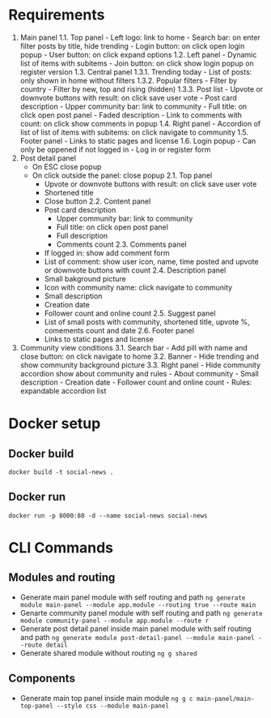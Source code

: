 # Requirements
1. Main panel
	1.1. Top panel
		- Left logo: link to home
		- Search bar: on enter filter posts by title, hide trending
		- Login button: on click open login popup
		- User button: on click expand options
	1.2. Left panel
		- Dynamic list of items with subitems
		- Join button: on click show login popup on register version
	1.3. Central panel
		1.3.1. Trending today
			- List of posts: only shown in home without filters
		1.3.2. Popular filters
			- Filter by country
			- Filter by new, top and rising (hidden)
		1.3.3. Post list
			- Upvote or downvote buttons with result: on click save user vote
			- Post card description
				- Upper community bar: link to community
				- Full title: on click open post panel
				- Faded description
				- Link to comments with count: on click show comments in popup
	1.4. Right panel
		- Accordion of list of list of items with subitems: on click navigate to community
	1.5. Footer panel
		- Links to static pages and license
	1.6. Login popup
		- Can only be oppened if not logged in
		- Log in or register form
2. Post detail panel
	- On ESC close popup
	- On click outside the panel: close popup
	2.1. Top panel
		- Upvote or downvote buttons with result: on click save user vote
		- Shortened title
		- Close button
	2.2. Content panel
		- Post card description
			- Upper community bar: link to community
			- Full title: on click open post panel
			- Full description
			- Comments count
	2.3. Comments panel
		- If logged in: show add comment form
		- List of comment: show user icon, name, time posted and upvote or downvote buttons with count
	2.4. Description panel
		- Small bakground picture
		- Icon with community name: click navigate to community
		- Small description
		- Creation date
		- Follower count and online count
	2.5. Suggest panel
		- List of small posts with community, shortened title, upvote %, comements count and date
	2.6. Footer panel
		- Links to static pages and license
3. Community view conditions
	3.1. Search bar
		- Add pill with name and close button: on click navigate to home
	3.2. Banner
		- Hide trending and show community background picture
	3.3. Right panel
		- Hide community accordion show about community and rules
		- About community
			- Small description
			- Creation date
			- Follower count and online count
		- Rules: expandable accordion list

# Docker setup
## Docker build
``` docker build -t social-news . ```
## Docker run
``` docker run -p 8000:80 -d --name social-news social-news ```

# CLI Commands
## Modules and routing
- Generate main panel module with self routing and path
	` ng generate module main-panel --module app.module --routing true --route main `
- Genarte community panel module with self routing and path
	` ng generate module community-panel --module app.module --route r `
- Generate post detail panel inside main panel module with self routing and path
	` ng generate module post-detail-panel --module main-panel --route detail `
- Generate shared module without routing
	` ng g shared `
## Components
- Generate main top panel inside main module
	` ng g c main-panel/main-top-panel --style css --module main-panel `